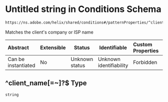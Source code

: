 # Untitled string in Conditions Schema

```txt
https://ns.adobe.com/helix/shared/conditions#/patternProperties/^client_name[=~]?$
```

Matches the client's company or ISP name


| Abstract            | Extensible | Status         | Identifiable            | Custom Properties | Additional Properties | Access Restrictions | Defined In                                                                |
| :------------------ | ---------- | -------------- | ----------------------- | :---------------- | --------------------- | ------------------- | ------------------------------------------------------------------------- |
| Can be instantiated | No         | Unknown status | Unknown identifiability | Forbidden         | Allowed               | none                | [conditions.schema.json\*](conditions.schema.json "open original schema") |

## ^client_name\[=~]?$ Type

`string`
